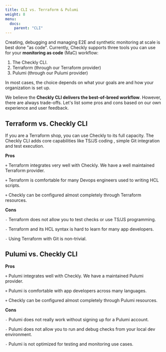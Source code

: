 ```yaml
---
title: CLI vs. Terraform & Pulumi
weight: 8
menu:
  docs:
    parent: "CLI"
---
```


Creating, debugging and managing E2E and synthetic monitoring at scale is best done "as code". Currently, Checkly supports
three tools you can use for your **monitoring as code** (MaC) workflow:

1. The Checkly CLI.
2. Terraform (through our Terraform provider)
3. Pulumi (through our Pulumi provider)

In most cases, the choice depends on what your goals are and how your organization is set up.

We believe the **Checkly CLI delivers the best-of-breed workflow**. However, there are always trade-offs. Let's list some 
pros and cons based on our own experience and user feedback.

## Terraform vs. Checkly CLI

If you are a Terraform shop, you can use Checkly to its full capacity. The Checkly CLI adds core capabilities like TS/JS coding 
, simple Git integration and test execution.

**Pros**

`+` Terraform integrates very well with Checkly. We have a well maintained Terraform provider.

`+` Terraform is comfortable for many Devops engineers used to writing HCL scripts.

`+` Checkly can be configured almost completely through Terraform resources.

**Cons**

`-` Terraform does not allow you to test checks or use TS/JS programming.

`-` Terraform and its HCL syntax is hard to learn for many app developers.

`-` Using Terraform with Git is non-trivial.

## Pulumi vs. Checkly CLI

**Pros**

`+` Pulumi integrates well with Checkly. We have a maintained Pulumi provider.

`+` Pulumi is comfortable with app developers across many languages.

`+` Checkly can be configured almost completely through Pulumi resources.

**Cons**

`-` Pulumi does not really work without signing up for a Pulumi account.

`-` Pulumi does not allow you to run and debug checks from your local dev environment.

`-` Pulumi is not optimized for testing and monitoring use cases.



